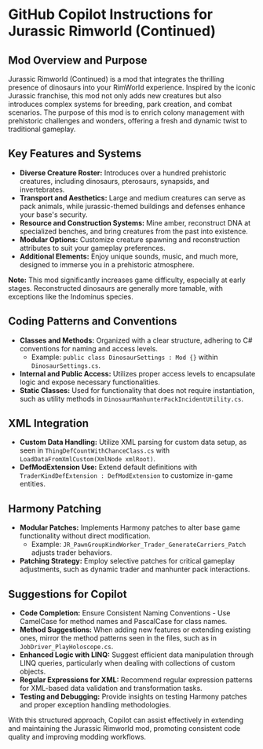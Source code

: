 # GitHub Copilot Instructions for Jurassic Rimworld (Continued)

## Mod Overview and Purpose
Jurassic Rimworld (Continued) is a mod that integrates the thrilling presence of dinosaurs into your RimWorld experience. Inspired by the iconic Jurassic franchise, this mod not only adds new creatures but also introduces complex systems for breeding, park creation, and combat scenarios. The purpose of this mod is to enrich colony management with prehistoric challenges and wonders, offering a fresh and dynamic twist to traditional gameplay.

## Key Features and Systems
- **Diverse Creature Roster:** Introduces over a hundred prehistoric creatures, including dinosaurs, pterosaurs, synapsids, and invertebrates.
- **Transport and Aesthetics:** Large and medium creatures can serve as pack animals, while jurassic-themed buildings and defenses enhance your base's security.
- **Resource and Construction Systems:** Mine amber, reconstruct DNA at specialized benches, and bring creatures from the past into existence.
- **Modular Options:** Customize creature spawning and reconstruction attributes to suit your gameplay preferences.
- **Additional Elements:** Enjoy unique sounds, music, and much more, designed to immerse you in a prehistoric atmosphere.

**Note:** This mod significantly increases game difficulty, especially at early stages. Reconstructed dinosaurs are generally more tamable, with exceptions like the Indominus species.

## Coding Patterns and Conventions
- **Classes and Methods:** Organized with a clear structure, adhering to C# conventions for naming and access levels.
  - Example: `public class DinosaurSettings : Mod {}` within `DinosaurSettings.cs`.
- **Internal and Public Access:** Utilizes proper access levels to encapsulate logic and expose necessary functionalities.
- **Static Classes:** Used for functionality that does not require instantiation, such as utility methods in `DinosaurManhunterPackIncidentUtility.cs`.

## XML Integration
- **Custom Data Handling:** Utilize XML parsing for custom data setup, as seen in `ThingDefCountWithChanceClass.cs` with `LoadDataFromXmlCustom(XmlNode xmlRoot)`.
- **DefModExtension Use:** Extend default definitions with `TraderKindDefExtension : DefModExtension` to customize in-game entities.

## Harmony Patching
- **Modular Patches:** Implements Harmony patches to alter base game functionality without direct modification.
  - Example: `JR_PawnGroupKindWorker_Trader_GenerateCarriers_Patch` adjusts trader behaviors.
- **Patching Strategy:** Employ selective patches for critical gameplay adjustments, such as dynamic trader and manhunter pack interactions.

## Suggestions for Copilot
- **Code Completion:** Ensure Consistent Naming Conventions - Use CamelCase for method names and PascalCase for class names.
- **Method Suggestions:** When adding new features or extending existing ones, mirror the method patterns seen in the files, such as in `JobDriver_PlayHoloscope.cs`.
- **Enhanced Logic with LINQ:** Suggest efficient data manipulation through LINQ queries, particularly when dealing with collections of custom objects.
- **Regular Expressions for XML:** Recommend regular expression patterns for XML-based data validation and transformation tasks.
- **Testing and Debugging:** Provide insights on testing Harmony patches and proper exception handling methodologies.

With this structured approach, Copilot can assist effectively in extending and maintaining the Jurassic Rimworld mod, promoting consistent code quality and improving modding workflows.
